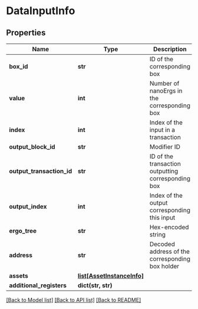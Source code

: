 # DataInputInfo

## Properties
Name | Type | Description | Notes
------------ | ------------- | ------------- | -------------
**box_id** | **str** | ID of the corresponding box | 
**value** | **int** | Number of nanoErgs in the corresponding box | 
**index** | **int** | Index of the input in a transaction | 
**output_block_id** | **str** | Modifier ID | 
**output_transaction_id** | **str** | ID of the transaction outputting corresponding box | 
**output_index** | **int** | Index of the output corresponding this input | 
**ergo_tree** | **str** | Hex-encoded string | 
**address** | **str** | Decoded address of the corresponding box holder | 
**assets** | [**list[AssetInstanceInfo]**](AssetInstanceInfo.md) |  | [optional] 
**additional_registers** | **dict(str, str)** |  | 

[[Back to Model list]](../README.md#documentation-for-models) [[Back to API list]](../README.md#documentation-for-api-endpoints) [[Back to README]](../README.md)

